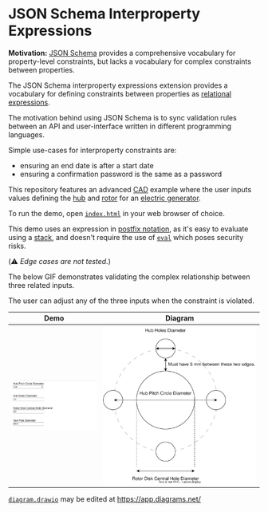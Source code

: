# JSON Schema Interproperty Expressions

**Motivation:** [JSON Schema](https://json-schema.org/) provides a comprehensive vocabulary for property-level constraints, but lacks a vocabulary for complex constraints between properties.

The JSON Schema interproperty expressions extension provides a vocabulary for defining constraints between properties as [relational expressions](https://en.wikipedia.org/wiki/Relational_operator).

The motivation behind using JSON Schema is to sync validation rules between an API and user-interface written in different programming languages.

Simple use-cases for interproperty constraints are:

* ensuring an end date is after a start date
* ensuring a confirmation password is the same as a password

This repository features an advanced [CAD](https://en.wikipedia.org/wiki/Computer-aided_design) example where the user inputs values defining the [hub](https://en.wikipedia.org/wiki/Wheel#Hub) and [rotor](https://en.wikipedia.org/wiki/Rotor_(electric)) for an [electric generator](https://en.wikipedia.org/wiki/Electric_generator).

To run the demo, open [`index.html`](./index.html) in your web browser of choice.

This demo uses an expression in [postfix notation](https://en.wikipedia.org/wiki/Reverse_Polish_notation), as it's easy to evaluate using a [stack](https://en.wikipedia.org/wiki/Stack_(abstract_data_type)), and doesn't require the use of [`eval`](https://developer.mozilla.org/en-US/docs/Web/JavaScript/Reference/Global_Objects/eval) which poses security risks.

(⚠️ *Edge cases are not tested.*)

The below GIF demonstrates validating the complex relationship between three related inputs.

The user can adjust any of the three inputs when the constraint is violated.

|Demo|Diagram|
|---|---|
|![Demo](./json-schema-interproperty-expressions-demo.gif)|![Diagram](./diagram.svg)|

[`diagram.drawio`](./diagram.drawio) may be edited at https://app.diagrams.net/

